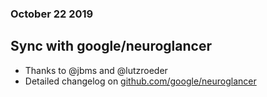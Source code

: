 ### October 22 2019
## Sync with google/neuroglancer
* Thanks to @jbms and @lutzroeder
* Detailed changelog on [github.com/google/neuroglancer](https://github.com/google/neuroglancer/compare/efd558799a54db917498819798d1e66e98bfbd71...google:ebb893928bc00ee61508f2c6ce23e01fe0e650c9)
